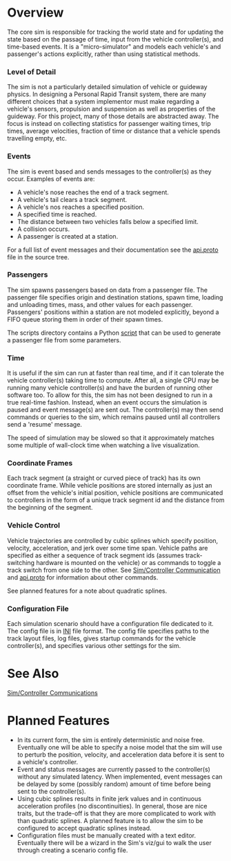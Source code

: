 # Overview #
The core sim is responsible for tracking the world state and for updating the state based on the passage of time, input from the vehicle controller(s), and time-based events. It is a "micro-simulator" and models each vehicle's and passenger's actions explicitly, rather than using statistical methods.

### Level of Detail ###
The sim is not a particularly detailed simulation of vehicle or guideway physics. In designing a Personal Rapid Transit system, there are many different choices that a system implementor must make regarding a vehicle's sensors, propulsion and suspension as well as properties of the guideway. For this project, many of those details are abstracted away. The focus is instead on collecting statistics for passenger waiting times, trip times, average velocities, fraction of time or distance that a vehicle spends travelling empty, etc.

### Events ###
The sim is event based and sends messages to the controller(s) as they occur. Examples of events are:
  * A vehicle's nose reaches the end of a track segment.
  * A vehicle's tail clears a track segment.
  * A vehicle's nos reaches a specified position.
  * A specified time is reached.
  * The distance between two vehicles falls below a specified limit.
  * A collision occurs.
  * A passenger is created at a station.

For a full list of event messages and their documentation see the [api.proto](http://code.google.com/p/prt-sim/source/browse/trunk/pyprt/shared/api.proto) file in the source tree.

### Passengers ###
The sim spawns passengers based on data from a passenger file. The passenger file specifies origin and destination stations, spawn time, loading and unloading times, mass, and other values for each passenger. Passengers' positions within a station are not modeled explicitly, beyond a FIFO queue storing them in order of their spawn times.

The scripts directory contains a Python [script](http://code.google.com/p/prt-sim/source/browse/trunk/pyprt/scripts/make_passengers_file.py) that can be used to generate a passenger file from some parameters.

### Time ###
It is useful if the sim can run at faster than real time, and if it can tolerate the vehicle controller(s) taking time to compute. After all, a single CPU may be running many vehicle controller(s) and have the burden of running other software too. To allow for this, the sim has not been designed to run in a true real-time fashion. Instead, when an event occurs the simulation is paused and event message(s) are sent out. The controller(s) may then send commands or queries to the sim, which remains paused until all controllers send a 'resume' message.

The speed of simulation may be slowed so that it approximately matches some multiple of wall-clock time when watching a live visualization.

### Coordinate Frames ###
Each track segment (a straight or curved piece of track) has its own coordinate frame. While vehicle positions are stored internally as just an offset from the vehicle's initial position, vehicle positions are communicated to controllers in the form of a unique track segment id and the distance from the beginning of the segment.

### Vehicle Control ###
Vehicle trajectories are controlled by cubic splines which specify position, velocity, acceleration, and jerk over some time span. Vehicle paths are specified as either a sequence of track segment ids (assumes track-switching hardware is mounted on the vehicle) or as commands to toggle a track switch from one side to the other. See [Sim/Controller Communication](SimControllerComm.md) and [api.proto](http://code.google.com/p/prt-sim/source/browse/trunk/pyprt/shared/api.proto) for information about other commands.

See planned features for a note about quadratic splines.

### Configuration File ###
Each simulation scenario should have a configuration file dedicated to it. The config file is in [INI](http://en.wikipedia.org/wiki/INI_file) file format. The config file specifies paths to the track layout files, log files, gives startup commands for the vehicle controller(s), and specifies various other settings for the sim.

# See Also #
[Sim/Controller Communications](SimControllerComm.md)

# Planned Features #
  * In its current form, the sim is entirely deterministic and noise free. Eventually one will be able to specify a noise model that the sim will use to perturb the position, velocity, and acceleration data before it is sent to a vehicle's controller.
  * Event and status messages are currently passed to the controller(s) without any simulated latency. When implemented, event messages can be delayed by some (possibly random) amount of time before being sent to the controller(s).
  * Using cubic splines results in finite jerk values and in continuous acceleration profiles (no discontinuities). In general, those are nice traits, but the trade-off is that they are more complicated to work with than quadratic splines. A planned feature is to allow the sim to be configured to accept quadratic splines instead.
  * Configuration files must be manually created with a text editor. Eventually there will be a wizard in the Sim's viz/gui to walk the user through creating a scenario config file.